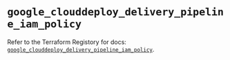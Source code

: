 # `google_clouddeploy_delivery_pipeline_iam_policy`

Refer to the Terraform Registory for docs: [`google_clouddeploy_delivery_pipeline_iam_policy`](https://registry.terraform.io/providers/hashicorp/google/5.21.0/docs/resources/clouddeploy_delivery_pipeline_iam_policy).
